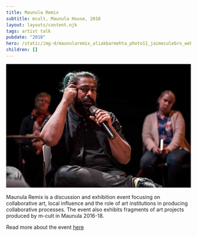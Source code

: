 ```yaml
---
title: Maunula Remix
subtitle: mcult, Maunula House, 2018
layout: layouts/content.njk
tags: artist talk
pubdate: "2018"
hero: /static/img-d/maunularemix_aliakbarmehta_photo11_jaimeculebro_web.jpg
children: []
---
```

![](/static/img-d/maunularemix_aliakbarmehta_photo11_jaimeculebro_web.jpg)

Maunula Remix is a discussion and exhibition event focusing on collaborative art, local influence and the role of art institutions in producing collaborative processes. The event also exhibits fragments of art projects produced by m-cult in Maunula 2016-18.

Read more about the event [here](http://m-cult.org/news/maunula-remix-exhibitiondiscussion-event-2810)
